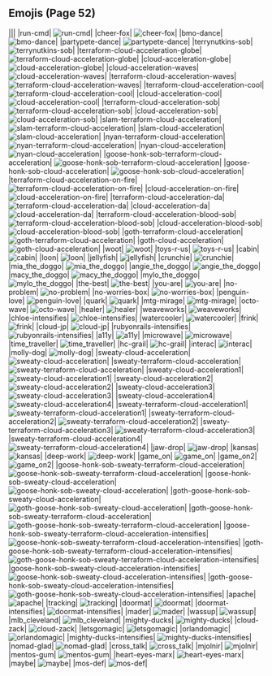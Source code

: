 
## Emojis (Page 52)
|||
|run-cmd| ![run-cmd](/output/run-cmd.png)|
|cheer-fox| ![cheer-fox](/output/cheer-fox.gif)|
|bmo-dance| ![bmo-dance](/output/bmo-dance.gif)|
|partypete-dance| ![partypete-dance](/output/partypete-dance)|
|terrynutkins-sob| ![terrynutkins-sob](/output/terrynutkins-sob.png)|
|terraform-cloud-acceleration-globe| ![terraform-cloud-acceleration-globe](/output/terraform-cloud-acceleration-globe.gif)|
|cloud-acceleration-globe| ![cloud-acceleration-globe](/output/cloud-acceleration-globe.gif)|
|cloud-acceleration-waves| ![cloud-acceleration-waves](/output/cloud-acceleration-waves.gif)|
|terraform-cloud-acceleration-waves| ![terraform-cloud-acceleration-waves](/output/terraform-cloud-acceleration-waves.gif)|
|terraform-cloud-acceleration-cool| ![terraform-cloud-acceleration-cool](/output/terraform-cloud-acceleration-cool.png)|
|cloud-acceleration-cool| ![cloud-acceleration-cool](/output/cloud-acceleration-cool.png)|
|terraform-cloud-acceleration-sob| ![terraform-cloud-acceleration-sob](/output/terraform-cloud-acceleration-sob.png)|
|cloud-acceleration-sob| ![cloud-acceleration-sob](/output/cloud-acceleration-sob.png)|
|slam-terraform-cloud-acceleration| ![slam-terraform-cloud-acceleration](/output/slam-terraform-cloud-acceleration.png)|
|slam-cloud-acceleration| ![slam-cloud-acceleration](/output/slam-cloud-acceleration.png)|
|nyan-terraform-cloud-acceleration| ![nyan-terraform-cloud-acceleration](/output/nyan-terraform-cloud-acceleration.gif)|
|nyan-cloud-acceleration| ![nyan-cloud-acceleration](/output/nyan-cloud-acceleration.gif)|
|goose-honk-sob-terraform-cloud-acceleration| ![goose-honk-sob-terraform-cloud-acceleration](/output/goose-honk-sob-terraform-cloud-acceleration.png)|
|goose-honk-sob-cloud-acceleration| ![goose-honk-sob-cloud-acceleration](/output/goose-honk-sob-cloud-acceleration.png)|
|terraform-cloud-acceleration-on-fire| ![terraform-cloud-acceleration-on-fire](/output/terraform-cloud-acceleration-on-fire.gif)|
|cloud-acceleration-on-fire| ![cloud-acceleration-on-fire](/output/cloud-acceleration-on-fire.gif)|
|terraform-cloud-acceleration-da| ![terraform-cloud-acceleration-da](/output/terraform-cloud-acceleration-da.png)|
|cloud-acceleration-da| ![cloud-acceleration-da](/output/cloud-acceleration-da.png)|
|terraform-cloud-acceleration-blood-sob| ![terraform-cloud-acceleration-blood-sob](/output/terraform-cloud-acceleration-blood-sob.png)|
|cloud-acceleration-blood-sob| ![cloud-acceleration-blood-sob](/output/cloud-acceleration-blood-sob.png)|
|goth-terraform-cloud-acceleration| ![goth-terraform-cloud-acceleration](/output/goth-terraform-cloud-acceleration.png)|
|goth-cloud-acceleration| ![goth-cloud-acceleration](/output/goth-cloud-acceleration.png)|
|woot| ![woot](/output/woot.png)|
|toys-r-us| ![toys-r-us](/output/toys-r-us.png)|
|cabin| ![cabin](/output/cabin.png)|
|loon| ![loon](/output/loon.png)|
|jellyfish| ![jellyfish](/output/jellyfish.png)|
|crunchie| ![crunchie](/output/crunchie.png)|
|mia_the_doggo| ![mia_the_doggo](/output/mia_the_doggo.png)|
|angie_the_doggo| ![angie_the_doggo](/output/angie_the_doggo.png)|
|macy_the_doggo| ![macy_the_doggo](/output/macy_the_doggo.png)|
|mylo_the_doggo| ![mylo_the_doggo](/output/mylo_the_doggo.png)|
|the-best| ![the-best](/output/the-best.png)|
|you-are| ![you-are](/output/you-are.png)|
|no-problem| ![no-problem](/output/no-problem.png)|
|no-worries-box| ![no-worries-box](/output/no-worries-box.png)|
|penguin-love| ![penguin-love](/output/penguin-love.gif)|
|quark| ![quark](/output/quark.jpg)|
|mtg-mirage| ![mtg-mirage](/output/mtg-mirage.png)|
|octo-wave| ![octo-wave](/output/octo-wave.gif)|
|healer| ![healer](/output/healer.jpg)|
|weaveworks| ![weaveworks](/output/weaveworks.png)|
|chloe-intensifies| ![chloe-intensifies](/output/chloe-intensifies.gif)|
|watercooler| ![watercooler](/output/watercooler.png)|
|frink| ![frink](/output/frink.png)|
|cloud-jp| ![cloud-jp](/output/cloud-jp.png)|
|rubyonrails-intensifies| ![rubyonrails-intensifies](/output/rubyonrails-intensifies.gif)|
|a11y| ![a11y](/output/a11y.png)|
|microwave| ![microwave](/output/microwave.jpg)|
|time_traveller| ![time_traveller](/output/time_traveller.png)|
|hc-grail| ![hc-grail](/output/hc-grail.png)|
|interac| ![interac](/output/interac.png)|
|molly-dog| ![molly-dog](/output/molly-dog.png)|
|sweaty-cloud-acceleration| ![sweaty-cloud-acceleration](/output/sweaty-cloud-acceleration.png)|
|sweaty-terraform-cloud-acceleration| ![sweaty-terraform-cloud-acceleration](/output/sweaty-terraform-cloud-acceleration.png)|
|sweaty-cloud-acceleration1| ![sweaty-cloud-acceleration1](/output/sweaty-cloud-acceleration1.png)|
|sweaty-cloud-acceleration2| ![sweaty-cloud-acceleration2](/output/sweaty-cloud-acceleration2.png)|
|sweaty-cloud-acceleration3| ![sweaty-cloud-acceleration3](/output/sweaty-cloud-acceleration3.png)|
|sweaty-cloud-acceleration4| ![sweaty-cloud-acceleration4](/output/sweaty-cloud-acceleration4.png)|
|sweaty-terraform-cloud-acceleration1| ![sweaty-terraform-cloud-acceleration1](/output/sweaty-terraform-cloud-acceleration1.png)|
|sweaty-terraform-cloud-acceleration2| ![sweaty-terraform-cloud-acceleration2](/output/sweaty-terraform-cloud-acceleration2.png)|
|sweaty-terraform-cloud-acceleration3| ![sweaty-terraform-cloud-acceleration3](/output/sweaty-terraform-cloud-acceleration3.png)|
|sweaty-terraform-cloud-acceleration4| ![sweaty-terraform-cloud-acceleration4](/output/sweaty-terraform-cloud-acceleration4.png)|
|jaw-drop| ![jaw-drop](/output/jaw-drop.gif)|
|kansas| ![kansas](/output/kansas.jpg)|
|deep-work| ![deep-work](/output/deep-work.png)|
|game_on| ![game_on](/output/game_on.jpg)|
|game_on2| ![game_on2](/output/game_on2.jpg)|
|goose-honk-sob-sweaty-terraform-cloud-acceleration| ![goose-honk-sob-sweaty-terraform-cloud-acceleration](/output/goose-honk-sob-sweaty-terraform-cloud-acceleration.png)|
|goose-honk-sob-sweaty-cloud-acceleration| ![goose-honk-sob-sweaty-cloud-acceleration](/output/goose-honk-sob-sweaty-cloud-acceleration.png)|
|goth-goose-honk-sob-sweaty-cloud-acceleration| ![goth-goose-honk-sob-sweaty-cloud-acceleration](/output/goth-goose-honk-sob-sweaty-cloud-acceleration.png)|
|goth-goose-honk-sob-sweaty-terraform-cloud-acceleration| ![goth-goose-honk-sob-sweaty-terraform-cloud-acceleration](/output/goth-goose-honk-sob-sweaty-terraform-cloud-acceleration.png)|
|goose-honk-sob-sweaty-terraform-cloud-acceleration-intensifies| ![goose-honk-sob-sweaty-terraform-cloud-acceleration-intensifies](/output/goose-honk-sob-sweaty-terraform-cloud-acceleration-intensifies.gif)|
|goth-goose-honk-sob-sweaty-terraform-cloud-acceleration-intensifies| ![goth-goose-honk-sob-sweaty-terraform-cloud-acceleration-intensifies](/output/goth-goose-honk-sob-sweaty-terraform-cloud-acceleration-intensifies.gif)|
|goose-honk-sob-sweaty-cloud-acceleration-intensifies| ![goose-honk-sob-sweaty-cloud-acceleration-intensifies](/output/goose-honk-sob-sweaty-cloud-acceleration-intensifies.gif)|
|goth-goose-honk-sob-sweaty-cloud-acceleration-intensifies| ![goth-goose-honk-sob-sweaty-cloud-acceleration-intensifies](/output/goth-goose-honk-sob-sweaty-cloud-acceleration-intensifies.gif)|
|apache| ![apache](/output/apache.png)|
|tracking| ![tracking](/output/tracking.png)|
|doormat| ![doormat](/output/doormat.png)|
|doormat-intensifies| ![doormat-intensifies](/output/doormat-intensifies.gif)|
|mader| ![mader](/output/mader.jpg)|
|wassup| ![wassup](/output/wassup.jpg)|
|mlb_cleveland| ![mlb_cleveland](/output/mlb_cleveland.png)|
|mighty-ducks| ![mighty-ducks](/output/mighty-ducks.png)|
|cloud-zack| ![cloud-zack](/output/cloud-zack.png)|
|letsgomagic| ![letsgomagic](/output/letsgomagic.jpg)|
|orlandomagic| ![orlandomagic](/output/orlandomagic.png)|
|mighty-ducks-intensifies| ![mighty-ducks-intensifies](/output/mighty-ducks-intensifies.gif)|
|nomad-glad| ![nomad-glad](/output/nomad-glad)|
|cross_talk| ![cross_talk](/output/cross_talk.png)|
|mjolnir| ![mjolnir](/output/mjolnir.png)|
|mentos-gum| ![mentos-gum](/output/mentos-gum.png)|
|heart-eyes-marx| ![heart-eyes-marx](/output/heart-eyes-marx.png)|
|maybe| ![maybe](/output/maybe.png)|
|mos-def| ![mos-def](/output/mos-def.png)|